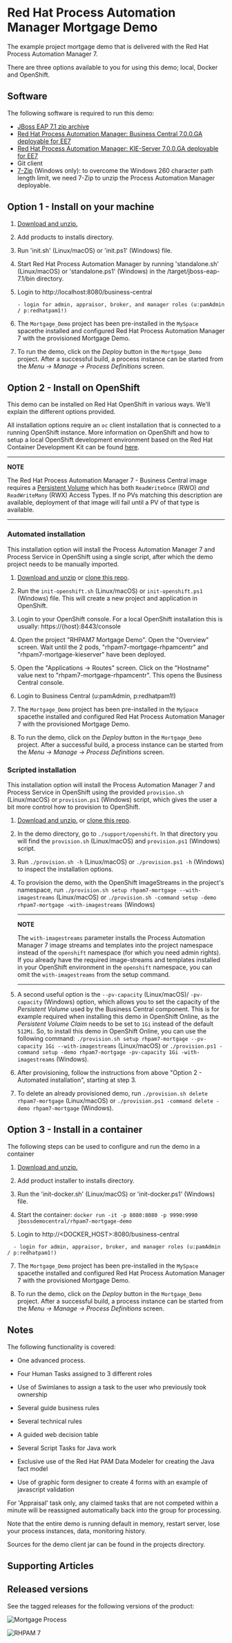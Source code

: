 Red Hat Process Automation Manager Mortgage Demo
=============================
The example project mortgage demo that is delivered with the Red Hat Process Automation Manager 7.

There are three options available to you for using this demo; local, Docker and OpenShift.

Software
--------
The following software is required to run this demo:
- [JBoss EAP 7.1 zip archive](https://developers.redhat.com/download-manager/file/jboss-eap-7.1.0.zip)
- [Red Hat Process Automation Manager: Business Central 7.0.0.GA deployable for EE7](https://upload.wikimedia.org/wikipedia/commons/6/67/Learning_Curve_--_Coming_Soon_Placeholder.png)
- [Red Hat Process Automation Manager: KIE-Server 7.0.0.GA deployable for EE7]((https://upload.wikimedia.org/wikipedia/commons/6/67/Learning_Curve_--_Coming_Soon_Placeholder.png))
- Git client
- [7-Zip](http://www.7-zip.org/download.html) (Windows only): to overcome the Windows 260 character path length limit, we need 7-Zip to unzip the Process Automation Manager deployable.


Option 1 - Install on your machine
----------------------------------
1. [Download and unzip.](https://github.com/jbossdemocentral/rhpam7-mortgage-demo/archive/master.zip)

2. Add products to installs directory.

3. Run 'init.sh' (Linux/macOS) or 'init.ps1' (Windows) file.

4. Start Red Hat Process Automation Manager by running 'standalone.sh' (Linux/macOS) or 'standalone.ps1' (Windows) in the <path-to-project>/target/jboss-eap-7.1/bin directory.

5. Login to http://localhost:8080/business-central  

    ```
    - login for admin, appraisor, broker, and manager roles (u:pamAdmin / p:redhatpam1!)
    ```

6. The `Mortgage_Demo` project has been pre-installed in the `MySpace` spacethe installed and configured Red Hat Process Automation Manager 7 with the provisioned Mortgage Demo.

7. To run the demo, click on the *Deploy* button in the `Mortgage_Demo` project. After a successful build, a process instance can be started from the *Menu -> Manage -> Process Definitions* screen.


Option 2 - Install on OpenShift
-------------------------------
This demo can be installed on Red Hat OpenShift in various ways. We'll explain the different options provided.

All installation options require an `oc` client installation that is connected to a running OpenShift instance. More information on OpenShift and how to setup a local OpenShift development environment based on the Red Hat Container Development Kit can be found [here](https://developers.redhat.com/products/cdk/overview/).

---
**NOTE**

The Red Hat Process Automation Manager 7 - Business Central image requires a [Persistent Volume](https://docs.openshift.com/container-platform/3.7/architecture/additional_concepts/storage.html) which has both `ReadWriteOnce` (RWO) *and* `ReadWriteMany` (RWX) Access Types. If no PVs matching this description are available, deployment of that image will fail until a PV of that type is available.

---

### Automated installation
This installation option will install the Process Automation Manager 7 and Process Service in OpenShift using a single script, after which the demo project needs to be manually imported.

1. [Download and unzip](https://github.com/jbossdemocentral/rhpam7-mortgage-demo/archive/master.zip) or [clone this repo](https://github.com/jbossdemocentral/rhpam7-mortgage-demo.git).

2. Run the `init-openshift.sh` (Linux/macOS) or `init-openshift.ps1` (Windows) file. This will create a new project and application in OpenShift.

3. Login to your OpenShift console. For a local OpenShift installation this is usually: https://{host}:8443/console

4. Open the project "RHPAM7 Mortgage Demo". Open the "Overview" screen. Wait until the 2 pods, "rhpam7-mortgage-rhpamcentr" and "rhpam7-mortgage-kieserver" have been deployed.

5. Open the "Applications -> Routes" screen. Click on the "Hostname" value next to "rhpam7-mortgage-rhpamcentr". This opens the Business Central console.

6. Login to Business Central (u:pamAdmin, p:redhatpam1!)

7. The `Mortgage_Demo` project has been pre-installed in the `MySpace` spacethe installed and configured Red Hat Process Automation Manager 7 with the provisioned Mortgage Demo.

8. To run the demo, click on the *Deploy* button in the `Mortgage_Demo` project. After a successful build, a process instance can be started from the *Menu -> Manage -> Process Definitions* screen.


### Scripted installation
This installation option will install the Process Automation Manager 7 and Process Service in OpenShift using the provided `provision.sh` (Linux/macOS) or `provision.ps1` (Windows) script, which gives the user a bit more control how to provision to OpenShift.

1. [Download and unzip.](https://github.com/jbossdemocentral/rhpam7-install-demo/archive/master.zip) or [clone this repo](https://github.com/jbossdemocentral/rhpam7-mortgage-demo.git).

2. In the demo directory, go to `./support/openshift`. In that directory you will find the `provision.sh` (Linux/macOS) and `provision.ps1` (Windows) script.

3. Run `./provision.sh -h` (Linux/macOS) or `./provision.ps1 -h` (Windows) to inspect the installation options.

4. To provision the demo, with the OpenShift ImageStreams in the project's namespace, run `./provision.sh setup rhpam7-mortgage --with-imagestreams` (Linux/macOS) or `./provision.sh -command setup -demo rhpam7-mortgage -with-imagestreams` (Windows)

    ---
    **NOTE**

    The `with-imagestreams` parameter installs the Process Automation Manager 7 image streams and templates into the project namespace instead of the `openshift` namespace (for which you need admin rights). If you already have the required image-streams and templates installed in your OpenShift environment in the `openshift` namespace, you can omit the `with-imagestreams` from the setup command.

    ---

5. A second useful option is the `--pv-capacity` (Linux/macOS)/ `-pv-capacity` (Windows) option, which allows you to set the capacity of the _Persistent Volume_ used by the Business Central component. This is for example required when installing this demo in OpenShift Online, as the _Persistent Volume Claim_ needs to be set to `1Gi` instead of the default `512Mi`. So, to install this demo in OpenShift Online, you can use the following command: `./provision.sh setup rhpam7-mortgage --pv-capacity 1Gi --with-imagestreams` (Linux/macOS) or `./provision.ps1 -command setup -demo rhpam7-mortgage -pv-capacity 1Gi -with-imagestreams` (Windows).

6. After provisioning, follow the instructions from above "Option 2 - Automated installation", starting at step 3.

7. To delete an already provisioned demo, run `./provision.sh delete rhpam7-mortgage` (Linux/macOS) or `./provision.ps1 -command delete -demo rhpam7-mortgage` (Windows).



Option 3 - Install in a container
---------------------------------
The following steps can be used to configure and run the demo in a container

1. [Download and unzip.](https://github.com/jbossdemocentral/rhpam7-mortgage-demo/archive/master.zip)

2. Add product installer to installs directory.

3. Run the 'init-docker.sh' (Linux/macOS) or 'init-docker.ps1' (Windows) file.

5. Start the container: `docker run -it -p 8080:8080 -p 9990:9990 jbossdemocentral/rhpam7-mortgage-demo`

6. Login to http://&lt;DOCKER_HOST&gt;:8080/business-central  

  ```
    - login for admin, appraisor, broker, and manager roles (u:pamAdmin / p:redhatpam1!)
  ```

7. The `Mortgage_Demo` project has been pre-installed in the `MySpace` spacethe installed and configured Red Hat Process Automation Manager 7 with the provisioned Mortgage Demo.

8. To run the demo, click on the *Deploy* button in the `Mortgage_Demo` project. After a successful build, a process instance can be started from the *Menu -> Manage -> Process Definitions* screen.


Notes
-----
The following functionality is covered:

- One advanced process.

- Four Human Tasks assigned to 3 different roles

- Use of Swimlanes to assign a task to the user who previously took ownership

- Several guide business rules

- Several technical rules

- A guided web decision table

- Several Script Tasks for Java work

- Exclusive use of the Red Hat PAM Data Modeler for creating the Java fact model

- Use of graphic form designer to create 4 forms with an example of javascript validation

For 'Appraisal' task only, any claimed tasks that are not competed within a minute will be reassigned automatically back into the group for processing.

Note that the entire demo is running default in memory, restart server, lose your process instances, data, monitoring history.

Sources for the demo client jar can be found in the projects directory.


Supporting Articles
-------------------


Released versions
-----------------
See the tagged releases for the following versions of the product:


![Mortgage Process](https://raw.githubusercontent.com/jbossdemocentral/rhpam7-mortgage-demo/master/docs/demo-images/mortgage-process.png)

![RHPAM 7](https://raw.githubusercontent.com/jbossdemocentral/rhpam7-mortgage-demo/master/docs/demo-images/rhpam7.png)
